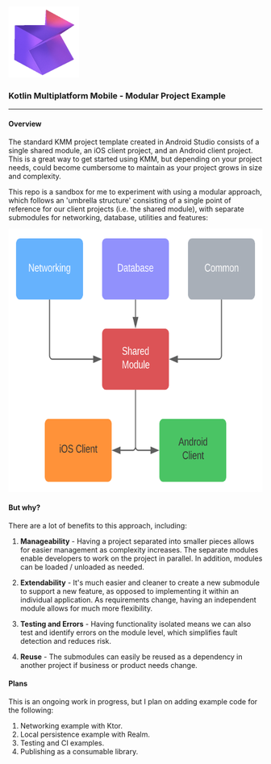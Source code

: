 <br />
<p align="left">
    <img src=".github/kmm.png" alt="kmm" width="140" height="140"/>
</p>
<h3 align="left">Kotlin Multiplatform Mobile - Modular Project Example</h3>

---

#### Overview

The standard KMM project template created in Android Studio consists of a single shared module, an iOS client project, and an Android client project. This is a great way to get started using KMM, but depending on your project needs, could become cumbersome to maintain as your project grows in size and complexity.

This repo is a sandbox for me to experiment with using a modular approach, which follows an 'umbrella structure' consisting of a single point of reference for our client projects (i.e. the shared module), with separate submodules for networking, database, utilities and features:

<p align="left">
    <img src=".github/modular.png" alt="kmm" width="665" height="522"/>
</p>

#### But why?
There are a lot of benefits to this approach, including:

1. **Manageability** - Having a project separated into smaller pieces allows for easier management as complexity increases. The separate modules enable developers to work on the project in parallel. In addition, modules can be loaded / unloaded as needed.  

2. **Extendability** - It's much easier and cleaner to create a new submodule to support a new feature, as opposed to implementing it within an individual application. As requirements change, having an independent module allows for much more flexibility.

3. **Testing and Errors** - Having functionality isolated means we can also test and identify errors on the module level, which simplifies fault detection and reduces risk.

4. **Reuse** - The submodules can easily be reused as a dependency in another project if business or product needs change.


#### Plans
This is an ongoing work in progress, but I plan on adding example code for the following:

1. Networking example with Ktor.  
2. Local persistence example with Realm.  
3. Testing and CI examples.
4. Publishing as a consumable library.
